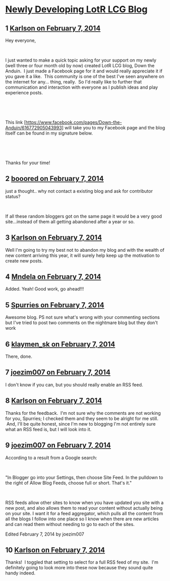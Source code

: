 # [Newly Developing LotR LCG Blog](https://community.fantasyflightgames.com/topic/98645-newly-developing-lotr-lcg-blog/)

## 1 [Karlson on February 7, 2014](https://community.fantasyflightgames.com/topic/98645-newly-developing-lotr-lcg-blog/?do=findComment&comment=976378)

Hey everyone,

 

I just wanted to make a quick topic asking for your support on my newly (well three or four month old by now) created LotR LCG blog, Down the Anduin.  I just made a Facebook page for it and would really appreciate it if you gave it a like.  This community is one of the best I've seen anywhere on the internet for any... thing, really.  So I'd really like to further that communication and interaction with everyone as I publish ideas and play experience posts.     

 

 

This link [https://www.facebook.com/pages/Down-the-Anduin/616772905043993] will take you to my Facebook page and the blog itself can be found in my signature below. 

 

 

Thanks for your time!

## 2 [booored on February 7, 2014](https://community.fantasyflightgames.com/topic/98645-newly-developing-lotr-lcg-blog/?do=findComment&comment=976381)

just a thought.. why not contact a existing blog and ask for contributor status?

 

If all these random bloggers got on the same page it would be a very good site...instead of them all getting abandoned after a year or so.

## 3 [Karlson on February 7, 2014](https://community.fantasyflightgames.com/topic/98645-newly-developing-lotr-lcg-blog/?do=findComment&comment=976385)

Well I'm going to try my best not to abandon my blog and with the wealth of new content arriving this year, it will surely help keep up the motivation to create new posts.    

## 4 [Mndela on February 7, 2014](https://community.fantasyflightgames.com/topic/98645-newly-developing-lotr-lcg-blog/?do=findComment&comment=976405)

Added. Yeah! Good work, go ahead!!!

## 5 [Spurries on February 7, 2014](https://community.fantasyflightgames.com/topic/98645-newly-developing-lotr-lcg-blog/?do=findComment&comment=976453)

Awesome blog. PS not sure what's wrong with your commenting sections but I've tried to post two comments on the nightmare blog but they don't work

## 6 [klaymen_sk on February 7, 2014](https://community.fantasyflightgames.com/topic/98645-newly-developing-lotr-lcg-blog/?do=findComment&comment=977106)

There, done.

## 7 [joezim007 on February 7, 2014](https://community.fantasyflightgames.com/topic/98645-newly-developing-lotr-lcg-blog/?do=findComment&comment=977263)

I don't know if you can, but you should really enable an RSS feed.

## 8 [Karlson on February 7, 2014](https://community.fantasyflightgames.com/topic/98645-newly-developing-lotr-lcg-blog/?do=findComment&comment=977278)

Thanks for the feedback.  I'm not sure why the comments are not working for you, Spurries; I checked them and they seem to be alright for me still.  And, I'll be quite honest, since I'm new to blogging I'm not entirely sure what an RSS feed is, but I will look into it.  

## 9 [joezim007 on February 7, 2014](https://community.fantasyflightgames.com/topic/98645-newly-developing-lotr-lcg-blog/?do=findComment&comment=977317)

According to a result from a Google search:

 

"In Blogger go into your Settings, then choose Site Feed. In the pulldown to the right of Allow Blog Feeds, choose full or short. That's it."

 

RSS feeds allow other sites to know when you have updated you site with a new post, and also allows them to read your content without actually being on your site. I want it for a feed aggregator, which pulls all the content from all the blogs I follow into one place so I know when there are new articles and can read them without needing to go to each of the sites.

Edited February 7, 2014 by joezim007

## 10 [Karlson on February 7, 2014](https://community.fantasyflightgames.com/topic/98645-newly-developing-lotr-lcg-blog/?do=findComment&comment=977465)

Thanks!  I toggled that setting to select for a full RSS feed of my site.  I'm definitely going to look more into these now because they sound quite handy indeed.  


